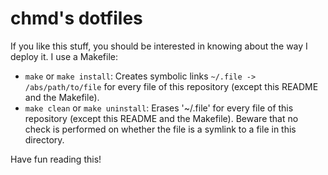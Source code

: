 chmd's dotfiles
===============

If you like this stuff, you should be interested in knowing about the way
I deploy it. I use a Makefile:
* `make` or `make install`:
  Creates symbolic links `~/.file -> /abs/path/to/file` for every file of
  this repository (except this README and the Makefile).
* `make clean` or `make uninstall`:
  Erases '~/.file' for every file of this repository (except this README
  and the Makefile). Beware that no check is performed on whether the
  file is a symlink to a file in this directory.

Have fun reading this!
